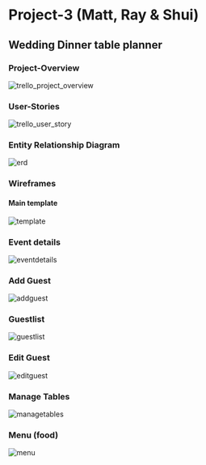 # Project-3 (Matt, Ray & Shui)
## Wedding Dinner table planner

### Project-Overview
![trello_project_overview](/project-log/trello_project_overview.png)

### User-Stories
![trello_user_story](/project-log/trello_user_story.png)

### Entity Relationship Diagram
![erd](/project-log/erd.png)

### Wireframes
#### Main template
![template](/project-log/template.png)

### Event details
![eventdetails](/project-log/event.png)

### Add Guest
![addguest](/project-log/addguest.png)

### Guestlist
![guestlist](/project-log/guestlist.png)

### Edit Guest
![editguest](/project-log/editguest.png)

### Manage Tables
![managetables](/project-log/managetables.png)

### Menu (food)
![menu](/project-log/menu.png)

<!--

This README would normally document whatever steps are necessary to get the
application up and running.

Things you may want to cover:

* Ruby version

* System dependencies

* Configuration

* Database creation

* Database initialization

* How to run the test suite

* Services (job queues, cache servers, search engines, etc.)

* Deployment instructions

* ...       -->
